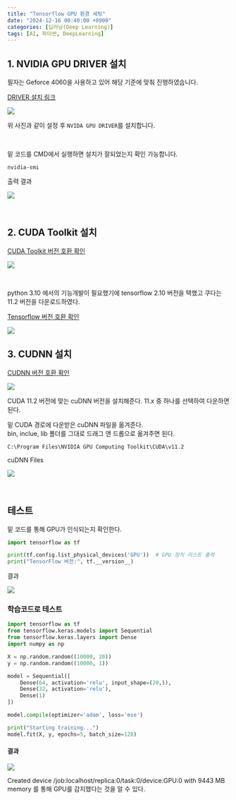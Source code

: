 ```yaml
---
title: "Tensorflow GPU 환경 세팅"
date: "2024-12-16 00:40:00 +0900"
categories: [딥러닝(Deep Learning)]
tags: [AI, 파이썬, DeepLearning]
---
```





## 1. NVIDIA GPU DRIVER 설치

필자는 Geforce 4060을 사용하고 있어 해당 기준에 맞춰 진행하였습니다.

[DRIVER 설치 링크](https://www.nvidia.com/ko-kr/drivers/) 

![](https://github.com/user-attachments/assets/03758e65-d5bf-46a8-b685-0cc8de35916c)

위 사진과 같이 설정 후 `NVIDA GPU DRIVER`를 설치합니다.

<BR>

밑 코드를 CMD에서 실행하면 설치가 잘되었는지 확인 가능합니다.
```
nvidia-smi
```

출력 결과

![](https://github.com/user-attachments/assets/16a29ba8-15de-4ded-8f62-178854b224eb)

<br>

## 2. CUDA Toolkit 설치

[CUDA Toolkit 버전 호환 확인](https://docs.nvidia.com/cuda/cuda-toolkit-release-notes/index.html)

![](https://github.com/user-attachments/assets/dbc33c2b-4519-417b-a23c-b791eca1c77f)

<br>

python 3.10 에서의 기능개발이 필요했기에 tensorflow 2.10 버전을 택했고 쿠다는 11.2 버전을 다운로드하였다.

[Tensorflow 버전 호환 확인](https://www.tensorflow.org/install/source?hl=ko#gpu)

![](https://github.com/user-attachments/assets/71d04f5e-a2fd-4ab6-85d8-4e56716cce43)

## 3. CUDNN 설치

[CUDNN 버전 호환 확인](https://developer.nvidia.com/rdp/cudnn-archive)

![](https://github.com/user-attachments/assets/92cd776b-7789-4f20-8c65-e52f56d909d7)

CUDA 11.2 버전에 맞는 cuDNN 버전을 설치해준다. 11.x 중 하나를 선택하여 다운하면 된다.


밑 CUDA 경로에 다운받은 cuDNN 파일을 옮겨준다. <br>
bin, inclue, lib 폴더를 그대로 드래그 앤 드롭으로 옮겨주면 된다.

```
C:\Program Files\NVIDIA GPU Computing Toolkit\CUDA\v11.2 
```

cuDNN Files

![](https://github.com/user-attachments/assets/57588574-0996-43f5-87f1-54042c3eafca)


<br>

## 테스트

밑 코드를 통해 GPU가 인식되는지 확인한다.
```python
import tensorflow as tf

print(tf.config.list_physical_devices('GPU'))  # GPU 장치 리스트 출력
print("TensorFlow 버전:", tf.__version__)
```

결과

![](https://github.com/user-attachments/assets/16956faa-d55e-40e0-9f5f-d4a42a2b8855)


### 학습코드로 테스트
```python
import tensorflow as tf
from tensorflow.keras.models import Sequential
from tensorflow.keras.layers import Dense
import numpy as np

X = np.random.random((10000, 20))  
y = np.random.random((10000, 1))  

model = Sequential([
    Dense(64, activation='relu', input_shape=(20,)),
    Dense(32, activation='relu'),
    Dense(1)
])

model.compile(optimizer='adam', loss='mse')

print("Starting training...")
model.fit(X, y, epochs=5, batch_size=128)
```

#### 결과
![](https://github.com/user-attachments/assets/bf2182b7-8cfa-498a-bd76-8da3a1da94fd)

Created device /job:localhost/replica:0/task:0/device:GPU:0 with 9443 MB memory 를 통해 GPU를 감지했다는 것을 알 수 있다.